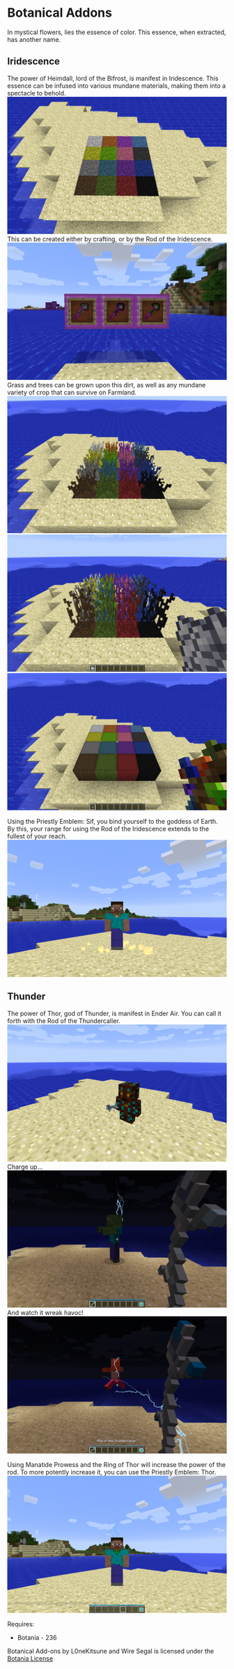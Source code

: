 # Botanical Addons

In mystical flowers, lies the essence of color. This essence, when extracted, has another name.
## Iridescence

The power of Heimdall, lord of the Bifrost, is manifest in Iridescence. This essence can be infused into various mundane materials, making them into a spectacle to behold.  
![Iridescent Dirt](./screenshots/IridescentDirt.png)
This can be created either by crafting, or by the Rod of the Iridescence.  
![Rod of the Iridescence](./screenshots/IridescentRod.png)
Grass and trees can be grown upon this dirt, as well as any mundane variety of crop that can survive on Farmland.  
![Iridescent Grass](./screenshots/IridescentGrass.png)
![Iridescent Double Grass](./screenshots/IridescentDoubleGrass.png)
![Iridescent Trees](./screenshots/IridescentTrees.png)

Using the Priestly Emblem: Sif, you bind yourself to the goddess of Earth. By this, your range for using the Rod of the Iridescence extends to the fullest of your reach.  
![Priestly Emblem: Sif](./screenshots/SifEmblem.png)

## Thunder

The power of Thor, god of Thunder, is manifest in Ender Air. You can call it forth with the Rod of the Thundercaller.  
![Rod of the Thundercaller](./screenshots/ThundercallerRod.png)
Charge up...  
![Charging...](./screenshots/ThundercallerCharging.png)
And watch it wreak havoc!  
![Release!](./screenshots/ThundercallerStrike.png)

Using Manatide Prowess and the Ring of Thor will increase the power of the rod. To more potently increase it, you can use the Priestly Emblem: Thor.
![Priestly Emblem: Thor](./screenshots/ThorEmblem.png)

Requires:
* Botania - 236

Botanical Add-ons by L0neKitsune and Wire Segal is licensed under the [Botania License](http://botaniamod.net/license.php)

